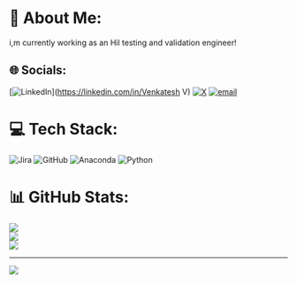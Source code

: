 # 💫 About Me:
i,m currently working as an Hil testing and validation engineer!<br> 


## 🌐 Socials:
[![LinkedIn](https://img.shields.io/badge/LinkedIn-%230077B5.svg?logo=linkedin&logoColor=white)](https://linkedin.com/in/Venkatesh V) [![X](https://img.shields.io/badge/X-black.svg?logo=X&logoColor=white)](https://x.com/@venkateshuv8) [![email](https://img.shields.io/badge/Email-D14836?logo=gmail&logoColor=white)](mailto:venkateshuv67@gmail.com) 

# 💻 Tech Stack:
![Jira](https://img.shields.io/badge/jira-%230A0FFF.svg?style=for-the-badge&logo=jira&logoColor=white) ![GitHub](https://img.shields.io/badge/github-%23121011.svg?style=for-the-badge&logo=github&logoColor=white) ![Anaconda](https://img.shields.io/badge/Anaconda-%2344A833.svg?style=for-the-badge&logo=anaconda&logoColor=white) ![Python](https://img.shields.io/badge/python-3670A0?style=for-the-badge&logo=python&logoColor=ffdd54)
# 📊 GitHub Stats:
![](https://github-readme-stats.vercel.app/api?username=Venkatesh-92&theme=transparent&hide_border=false&include_all_commits=false&count_private=false)<br/>
![](https://nirzak-streak-stats.vercel.app/?user=Venkatesh-92&theme=transparent&hide_border=false)<br/>
![](https://github-readme-stats.vercel.app/api/top-langs/?username=Venkatesh-92&theme=transparent&hide_border=false&include_all_commits=false&count_private=false&layout=compact)

---
[![](https://visitcount.itsvg.in/api?id=Venkatesh-92&icon=0&color=0)](https://visitcount.itsvg.in)

<!-- Proudly created with GPRM ( https://gprm.itsvg.in ) -->
